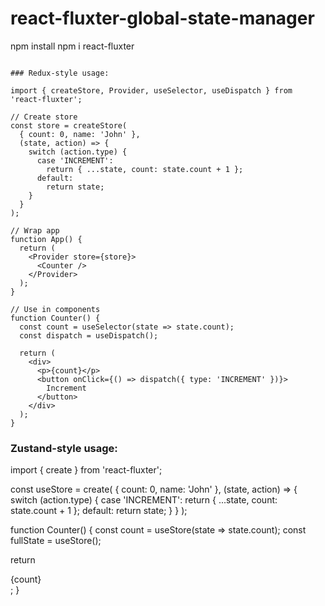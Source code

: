 # react-fluxter-global-state-manager
npm install npm i react-fluxter
```

### Redux-style usage:

import { createStore, Provider, useSelector, useDispatch } from 'react-fluxter';

// Create store
const store = createStore(
  { count: 0, name: 'John' },
  (state, action) => {
    switch (action.type) {
      case 'INCREMENT':
        return { ...state, count: state.count + 1 };
      default:
        return state;
    }
  }
);

// Wrap app
function App() {
  return (
    <Provider store={store}>
      <Counter />
    </Provider>
  );
}

// Use in components
function Counter() {
  const count = useSelector(state => state.count);
  const dispatch = useDispatch();
  
  return (
    <div>
      <p>{count}</p>
      <button onClick={() => dispatch({ type: 'INCREMENT' })}>
        Increment
      </button>
    </div>
  );
}
```

### Zustand-style usage:
import { create } from 'react-fluxter';

const useStore = create(
  { count: 0, name: 'John' },
  (state, action) => {
    switch (action.type) {
      case 'INCREMENT':
        return { ...state, count: state.count + 1 };
      default:
        return state;
    }
  }
);

function Counter() {
  const count = useStore(state => state.count);
  const fullState = useStore();
  
  return <div>{count}</div>;
}